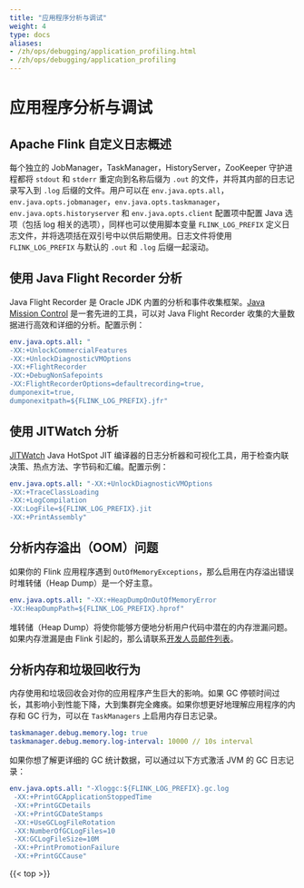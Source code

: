 ```yaml
---
title: "应用程序分析与调试"
weight: 4
type: docs
aliases:
- /zh/ops/debugging/application_profiling.html
- /zh/ops/debugging/application_profiling
---
```

<!--
Licensed to the Apache Software Foundation (ASF) under one
or more contributor license agreements.  See the NOTICE file
distributed with this work for additional information
regarding copyright ownership.  The ASF licenses this file
to you under the Apache License, Version 2.0 (the
"License"); you may not use this file except in compliance
with the License.  You may obtain a copy of the License at

  http://www.apache.org/licenses/LICENSE-2.0

Unless required by applicable law or agreed to in writing,
software distributed under the License is distributed on an
"AS IS" BASIS, WITHOUT WARRANTIES OR CONDITIONS OF ANY
KIND, either express or implied.  See the License for the
specific language governing permissions and limitations
under the License.
-->

# 应用程序分析与调试

## Apache Flink 自定义日志概述

每个独立的 JobManager，TaskManager，HistoryServer，ZooKeeper 守护进程都将 `stdout` 和 `stderr` 重定向到名称后缀为 `.out` 的文件，并将其内部的日志记录写入到 `.log` 后缀的文件。用户可以在 `env.java.opts.all`，`env.java.opts.jobmanager`，`env.java.opts.taskmanager`，`env.java.opts.historyserver` 和 `env.java.opts.client` 配置项中配置 Java 选项（包括 log 相关的选项），同样也可以使用脚本变量 `FLINK_LOG_PREFIX` 定义日志文件，并将选项括在双引号中以供后期使用。日志文件将使用 `FLINK_LOG_PREFIX` 与默认的 `.out` 和 `.log` 后缀一起滚动。

## 使用 Java Flight Recorder 分析

Java Flight Recorder 是 Oracle JDK 内置的分析和事件收集框架。[Java Mission Control](http://www.oracle.com/technetwork/java/javaseproducts/mission-control/java-mission-control-1998576.html) 是一套先进的工具，可以对 Java Flight Recorder 收集的大量数据进行高效和详细的分析。配置示例：

```yaml
env.java.opts.all: "
-XX:+UnlockCommercialFeatures 
-XX:+UnlockDiagnosticVMOptions 
-XX:+FlightRecorder 
-XX:+DebugNonSafepoints 
-XX:FlightRecorderOptions=defaultrecording=true,
dumponexit=true,
dumponexitpath=${FLINK_LOG_PREFIX}.jfr"
```

## 使用 JITWatch 分析

[JITWatch](https://github.com/AdoptOpenJDK/jitwatch/wiki) Java HotSpot JIT 编译器的日志分析器和可视化工具，用于检查内联决策、热点方法、字节码和汇编。配置示例：

```yaml
env.java.opts.all: "-XX:+UnlockDiagnosticVMOptions 
-XX:+TraceClassLoading 
-XX:+LogCompilation 
-XX:LogFile=${FLINK_LOG_PREFIX}.jit 
-XX:+PrintAssembly"
```

## 分析内存溢出（OOM）问题

如果你的 Flink 应用程序遇到 `OutOfMemoryExceptions`，那么启用在内存溢出错误时堆转储（Heap Dump）是一个好主意。

```yaml
env.java.opts.all: "-XX:+HeapDumpOnOutOfMemoryError 
-XX:HeapDumpPath=${FLINK_LOG_PREFIX}.hprof"
```

堆转储（Heap Dump）将使你能够方便地分析用户代码中潜在的内存泄漏问题。如果内存泄漏是由 Flink 引起的，那么请联系[开发人员邮件列表](mailto:dev@flink.apache.org)。

## 分析内存和垃圾回收行为

内存使用和垃圾回收会对你的应用程序产生巨大的影响。如果 GC 停顿时间过长，其影响小到性能下降，大到集群完全瘫痪。如果你想更好地理解应用程序的内存和 GC 行为，可以在 `TaskManagers` 上启用内存日志记录。

```yaml
taskmanager.debug.memory.log: true
taskmanager.debug.memory.log-interval: 10000 // 10s interval
```

如果你想了解更详细的 GC 统计数据，可以通过以下方式激活 JVM 的 GC 日志记录：

```yaml
env.java.opts.all: "-Xloggc:${FLINK_LOG_PREFIX}.gc.log
 -XX:+PrintGCApplicationStoppedTime 
 -XX:+PrintGCDetails 
 -XX:+PrintGCDateStamps 
 -XX:+UseGCLogFileRotation 
 -XX:NumberOfGCLogFiles=10 
 -XX:GCLogFileSize=10M 
 -XX:+PrintPromotionFailure 
 -XX:+PrintGCCause"
```

{{< top >}}
